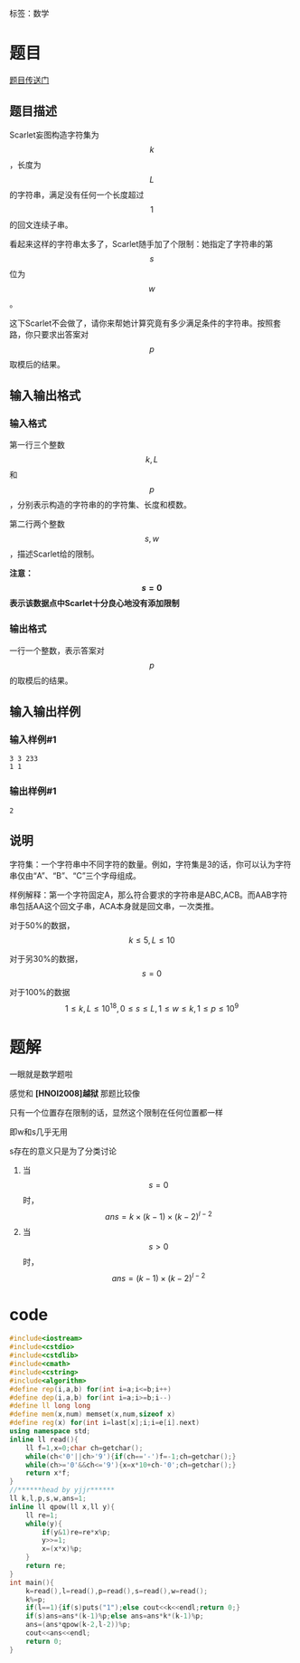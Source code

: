 ﻿---
subtitle: "分类讨论+快速幂"
tags: 
 - 数论-杂题
grammar_cjkRuby: true
catalog: true
layout:  post
header-img: "img/header/P93.jpg"
preview-img: "/img/preview/P93.jpg"
---
标签：数学

# 题目

[题目传送门](https://www.luogu.org/problemnew/show/P4925)

## 题目描述
Scarlet妄图构造字符集为$$k$$，长度为$$L$$的字符串，满足没有任何一个长度超过$$1$$的回文连续子串。

看起来这样的字符串太多了，Scarlet随手加了个限制：她指定了字符串的第$$s$$位为$$w$$。

这下Scarlet不会做了，请你来帮她计算究竟有多少满足条件的字符串。按照套路，你只要求出答案对$$p$$取模后的结果。

## 输入输出格式
### 输入格式

第一行三个整数$$k,L$$和$$p$$，分别表示构造的字符串的的字符集、长度和模数。

第二行两个整数$$s,w$$，描述Scarlet给的限制。

**注意：$$s=0$$表示该数据点中Scarlet十分良心地没有添加限制**
### 输出格式

一行一个整数，表示答案对$$p$$的取模后的结果。

## 输入输出样例

### 输入样例#1
```
3 3 233
1 1
```
### 输出样例#1
```
2
```
## 说明

字符集：一个字符串中不同字符的数量。例如，字符集是3的话，你可以认为字符串仅由“A”、“B”、“C”三个字母组成。

样例解释：第一个字符固定A，那么符合要求的字符串是ABC,ACB。而AAB字符串包括AA这个回文子串，ACA本身就是回文串，一次类推。

对于50%的数据，$$k\leq5,L\leq10$$

对于另30%的数据，$$s=0$$

对于100%的数据$$1\leq k,L\leq 10^{18},0\leq s\leq L,1\leq w\leq k,1\leq p\leq 10^9$$

# 题解

一眼就是数学题啦

感觉和 **[HNOI2008]越狱** 那题比较像

只有一个位置存在限制的话，显然这个限制在任何位置都一样

即w和s几乎无用

s存在的意义只是为了分类讨论

1. 当$$s=0$$时，$$ans=k\times (k-1)\times (k-2)^{l-2}$$
2. 当$$s>0$$时，$$ans=(k-1)\times (k-2)^{l-2}$$

# code
```cpp
#include<iostream>
#include<cstdio>
#include<cstdlib>
#include<cmath>
#include<cstring>
#include<algorithm>
#define rep(i,a,b) for(int i=a;i<=b;i++)
#define dep(i,a,b) for(int i=a;i>=b;i--)
#define ll long long
#define mem(x,num) memset(x,num,sizeof x)
#define reg(x) for(int i=last[x];i;i=e[i].next)
using namespace std;
inline ll read(){
	ll f=1,x=0;char ch=getchar();
	while(ch<'0'||ch>'9'){if(ch=='-')f=-1;ch=getchar();}
	while(ch>='0'&&ch<='9'){x=x*10+ch-'0';ch=getchar();}
	return x*f;
}
//******head by yjjr******
ll k,l,p,s,w,ans=1;
inline ll qpow(ll x,ll y){
	ll re=1;
	while(y){
		if(y&1)re=re*x%p;
		y>>=1;
		x=(x*x)%p;
	}
	return re;
}
int main(){
	k=read(),l=read(),p=read(),s=read(),w=read();
	k%=p;
	if(l==1){if(s)puts("1");else cout<<k<<endl;return 0;}
	if(s)ans=ans*(k-1)%p;else ans=ans*k*(k-1)%p;
	ans=(ans*qpow(k-2,l-2))%p;
	cout<<ans<<endl;
	return 0;
}
```
